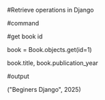 \#Retrieve operations in Django



\#command



\#get book id 

book = Book.objects.get(id=1)

book.title, book.publication\_year



\#output

("Beginers Django", 2025)






